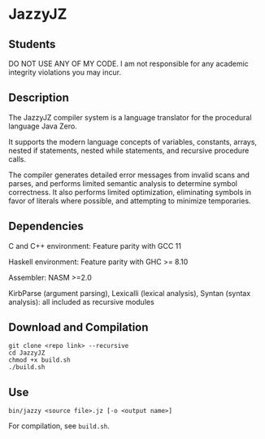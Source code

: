 # JazzyJZ
## Students
DO NOT USE ANY OF MY CODE. I am not responsible for any academic integrity violations you may incur.

## Description
The JazzyJZ compiler system is a language translator for the procedural language Java Zero. 

It supports the modern language concepts of variables, constants, arrays, nested if statements, nested while statements, and recursive procedure calls. 

The compiler generates detailed error messages from invalid scans and parses, and performs limited semantic analysis to determine symbol correctness. It also performs limited optimization, eliminating symbols in favor of literals where possible, and attempting to minimize temporaries.

## Dependencies
C and C++ environment: Feature parity with GCC 11

Haskell environment: Feature parity with GHC >= 8.10

Assembler: NASM >=2.0

KirbParse (argument parsing), Lexicalli (lexical analysis), Syntan (syntax analysis): all included as recursive modules

## Download and Compilation
```
git clone <repo link> --recursive
cd JazzyJZ
chmod +x build.sh
./build.sh
```
## Use
`bin/jazzy <source file>.jz [-o <output name>]` 

For compilation, see `build.sh`. 
